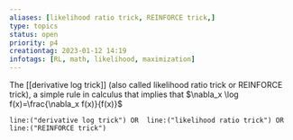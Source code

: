 ```yaml
---
aliases: [likelihood ratio trick, REINFORCE trick,]
type: topics
status: open
priority: p4
creationtag: 2023-01-12 14:19
infotags: [RL, math, likelihood, maximization]
---
```


 The [[derivative log trick]] (also called likelihood ratio trick or REINFORCE trick), a simple rule in calculus that implies that $\nabla_x \log f(x)=\frac{\nabla_x f(x)}{f(x)}$
```query 
line:("derivative log trick") OR  line:("likelihood ratio trick") OR line:("REINFORCE trick") 
```
